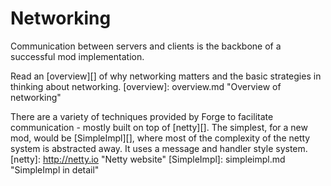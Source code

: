 # Networking

Communication between servers and clients is the backbone of a successful mod implementation.

Read an [overview][] of why networking matters and the basic strategies in thinking about networking.
[overview]: overview.md "Overview of networking"

There are a variety of techniques provided by Forge to facilitate communication - mostly built on top of [netty][].
The simplest, for a new mod, would be [SimpleImpl][], where most of the complexity of the netty system is
abstracted away. It uses a message and handler style system.
[netty]: http://netty.io "Netty website"
[SimpleImpl]: simpleimpl.md "SimpleImpl in detail"

